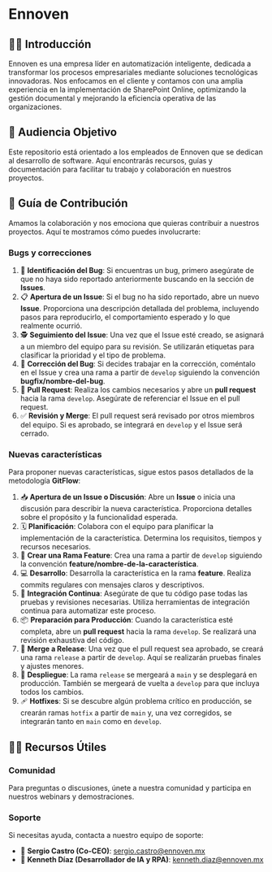 # Ennoven

## 🙋‍♀️ Introducción
Ennoven es una empresa líder en automatización inteligente, dedicada a transformar los procesos empresariales mediante soluciones tecnológicas innovadoras. Nos enfocamos en el cliente y contamos con una amplia experiencia en la implementación de SharePoint Online, optimizando la gestión documental y mejorando la eficiencia operativa de las organizaciones.

## 🎯 Audiencia Objetivo
Este repositorio está orientado a los empleados de Ennoven que se dedican al desarrollo de software. Aquí encontrarás recursos, guías y documentación para facilitar tu trabajo y colaboración en nuestros proyectos.

## 🌈 Guía de Contribución
Amamos la colaboración y nos emociona que quieras contribuir a nuestros proyectos. Aquí te mostramos cómo puedes involucrarte:

### Bugs y correcciones
1. 🐞 **Identificación del Bug**: Si encuentras un bug, primero asegúrate de que no haya sido reportado anteriormente buscando en la sección de **Issues**.
2. 📋 **Apertura de un Issue**: Si el bug no ha sido reportado, abre un nuevo **Issue**. Proporciona una descripción detallada del problema, incluyendo pasos para reproducirlo, el comportamiento esperado y lo que realmente ocurrió.
3. 🕵️ **Seguimiento del Issue**: Una vez que el Issue esté creado, se asignará a un miembro del equipo para su revisión. Se utilizarán etiquetas para clasificar la prioridad y el tipo de problema.
4. 🔧 **Corrección del Bug**: Si decides trabajar en la corrección, coméntalo en el Issue y crea una rama a partir de `develop` siguiendo la convención **bugfix/nombre-del-bug**.
5. 🚀 **Pull Request**: Realiza los cambios necesarios y abre un **pull request** hacia la rama `develop`. Asegúrate de referenciar el Issue en el pull request.
6. ✅ **Revisión y Merge**: El pull request será revisado por otros miembros del equipo. Si es aprobado, se integrará en `develop` y el Issue será cerrado.

### Nuevas características
Para proponer nuevas características, sigue estos pasos detallados de la metodología **GitFlow**:

1. 📥 **Apertura de un Issue o Discusión**: Abre un **Issue** o inicia una discusión para describir la nueva característica. Proporciona detalles sobre el propósito y la funcionalidad esperada.
2. 🗓️ **Planificación**: Colabora con el equipo para planificar la implementación de la característica. Determina los requisitos, tiempos y recursos necesarios.
3. 🌿 **Crear una Rama Feature**: Crea una rama a partir de `develop` siguiendo la convención **feature/nombre-de-la-característica**.
4. 💻 **Desarrollo**: Desarrolla la característica en la rama **feature**. Realiza commits regulares con mensajes claros y descriptivos.
5. 🔄 **Integración Continua**: Asegúrate de que tu código pase todas las pruebas y revisiones necesarias. Utiliza herramientas de integración continua para automatizar este proceso.
6. 📦 **Preparación para Producción**: Cuando la característica esté completa, abre un **pull request** hacia la rama `develop`. Se realizará una revisión exhaustiva del código.
7. 🎯 **Merge a Release**: Una vez que el pull request sea aprobado, se creará una rama `release` a partir de `develop`. Aquí se realizarán pruebas finales y ajustes menores.
8. 🚀 **Despliegue**: La rama `release` se mergeará a `main` y se desplegará en producción. También se mergeará de vuelta a `develop` para que incluya todos los cambios.
9. 🩹 **Hotfixes**: Si se descubre algún problema crítico en producción, se crearán ramas `hotfix` a partir de `main` y, una vez corregidos, se integrarán tanto en `main` como en `develop`.

## 👩‍💻 Recursos Útiles
### Comunidad
Para preguntas o discusiones, únete a nuestra comunidad y participa en nuestros webinars y demostraciones.

### Soporte
Si necesitas ayuda, contacta a nuestro equipo de soporte:
- 📧 **Sergio Castro (Co-CEO)**: sergio.castro@ennoven.mx
- 📧 **Kenneth Díaz (Desarrollador de IA y RPA)**: kenneth.diaz@ennoven.mx
